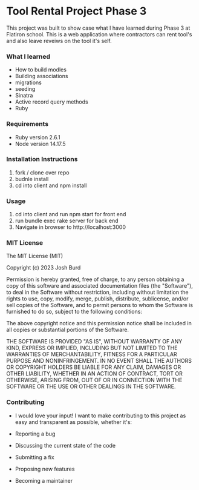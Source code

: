 # Tool Rental Project Phase 3

This project was built to show case what I have learned during Phase 3 at Flatiron school. This is a web application where contractors can rent tool's and also leave reveiws on the tool it's self. 

### What I learned
  - How to build modles
  - Building associations 
  - migrations
  - seeding
  - Sinatra
  - Active record query methods
  - Ruby

### Requirements 
* Ruby version 2.6.1
* Node version 14.17.5

### Installation Instructions
1. fork / clone over repo
2. budnle install
3. cd into client and npm install

### Usage
1. cd into client and run npm start for front end
2. run bundle exec rake server for back end
3. Navigate in browser to http://localhost:3000

### MIT License
The MIT License (MIT)

Copyright (c) 2023 Josh Burd

Permission is hereby granted, free of charge, to any person obtaining a copy
of this software and associated documentation files (the "Software"), to deal
in the Software without restriction, including without limitation the rights
to use, copy, modify, merge, publish, distribute, sublicense, and/or sell
copies of the Software, and to permit persons to whom the Software is
furnished to do so, subject to the following conditions:

The above copyright notice and this permission notice shall be included in
all copies or substantial portions of the Software.

THE SOFTWARE IS PROVIDED "AS IS", WITHOUT WARRANTY OF ANY KIND, EXPRESS OR
IMPLIED, INCLUDING BUT NOT LIMITED TO THE WARRANTIES OF MERCHANTABILITY,
FITNESS FOR A PARTICULAR PURPOSE AND NONINFRINGEMENT. IN NO EVENT SHALL THE
AUTHORS OR COPYRIGHT HOLDERS BE LIABLE FOR ANY CLAIM, DAMAGES OR OTHER
LIABILITY, WHETHER IN AN ACTION OF CONTRACT, TORT OR OTHERWISE, ARISING FROM,
OUT OF OR IN CONNECTION WITH THE SOFTWARE OR THE USE OR OTHER DEALINGS IN
THE SOFTWARE.

### Contributing

* I would love your input! I want to make contributing to this project as easy and transparent as possible, whether it's:

* Reporting a bug
* Discussing the current state of the code
* Submitting a fix
* Proposing new features
* Becoming a maintainer
